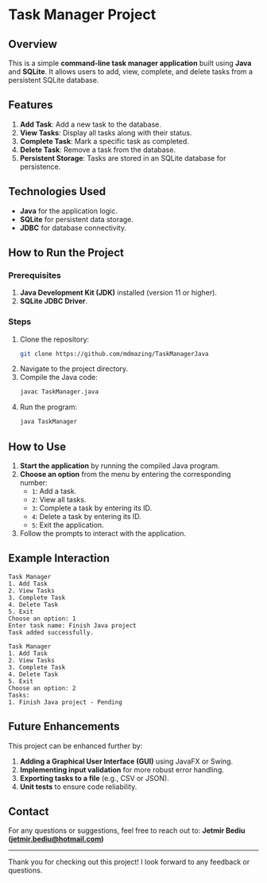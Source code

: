 # Task Manager Project

## Overview
This is a simple **command-line task manager application** built using **Java** and **SQLite**. It allows users to add, view, complete, and delete tasks from a persistent SQLite database.

## Features
1. **Add Task**: Add a new task to the database.
2. **View Tasks**: Display all tasks along with their status.
3. **Complete Task**: Mark a specific task as completed.
4. **Delete Task**: Remove a task from the database.
5. **Persistent Storage**: Tasks are stored in an SQLite database for persistence.

## Technologies Used
- **Java** for the application logic.
- **SQLite** for persistent data storage.
- **JDBC** for database connectivity.

## How to Run the Project

### Prerequisites
1. **Java Development Kit (JDK)** installed (version 11 or higher).
2. **SQLite JDBC Driver**.

### Steps
1. Clone the repository:
   ```bash
   git clone https://github.com/mdmazing/TaskManagerJava
   ```
2. Navigate to the project directory.
3. Compile the Java code:
   ```bash
   javac TaskManager.java
   ```
4. Run the program:
   ```bash
   java TaskManager
   ```

## How to Use
1. **Start the application** by running the compiled Java program.
2. **Choose an option** from the menu by entering the corresponding number:
   - `1`: Add a task.
   - `2`: View all tasks.
   - `3`: Complete a task by entering its ID.
   - `4`: Delete a task by entering its ID.
   - `5`: Exit the application.
3. Follow the prompts to interact with the application.

## Example Interaction
```
Task Manager
1. Add Task
2. View Tasks
3. Complete Task
4. Delete Task
5. Exit
Choose an option: 1
Enter task name: Finish Java project
Task added successfully.

Task Manager
1. Add Task
2. View Tasks
3. Complete Task
4. Delete Task
5. Exit
Choose an option: 2
Tasks:
1. Finish Java project - Pending
```

## Future Enhancements
This project can be enhanced further by:
1. **Adding a Graphical User Interface (GUI)** using JavaFX or Swing.
2. **Implementing input validation** for more robust error handling.
3. **Exporting tasks to a file** (e.g., CSV or JSON).
4. **Unit tests** to ensure code reliability.

## Contact
For any questions or suggestions, feel free to reach out to:
**Jetmir Bediu (jetmir.bediu@hotmail.com)**

---
Thank you for checking out this project! I look forward to any feedback or questions.

